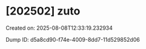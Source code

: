 # [202502] zuto

Created on: 2025-08-08T12:33:19.232934

Dump ID: d5a8cd90-f74e-4009-8dd7-11d529852d06

